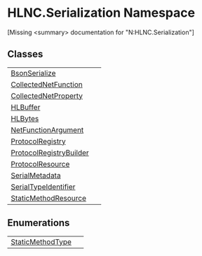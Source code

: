 # HLNC.Serialization Namespace


\[Missing &lt;summary&gt; documentation for "N:HLNC.Serialization"\]



## Classes
<table>
<tr>
<td><a href="T_HLNC_Serialization_BsonSerialize">BsonSerialize</a></td>
<td> </td></tr>
<tr>
<td><a href="T_HLNC_Serialization_CollectedNetFunction">CollectedNetFunction</a></td>
<td> </td></tr>
<tr>
<td><a href="T_HLNC_Serialization_CollectedNetProperty">CollectedNetProperty</a></td>
<td> </td></tr>
<tr>
<td><a href="T_HLNC_Serialization_HLBuffer">HLBuffer</a></td>
<td> </td></tr>
<tr>
<td><a href="T_HLNC_Serialization_HLBytes">HLBytes</a></td>
<td> </td></tr>
<tr>
<td><a href="T_HLNC_Serialization_NetFunctionArgument">NetFunctionArgument</a></td>
<td> </td></tr>
<tr>
<td><a href="T_HLNC_Serialization_ProtocolRegistry">ProtocolRegistry</a></td>
<td> </td></tr>
<tr>
<td><a href="T_HLNC_Serialization_ProtocolRegistryBuilder">ProtocolRegistryBuilder</a></td>
<td> </td></tr>
<tr>
<td><a href="T_HLNC_Serialization_ProtocolResource">ProtocolResource</a></td>
<td> </td></tr>
<tr>
<td><a href="T_HLNC_Serialization_SerialMetadata">SerialMetadata</a></td>
<td> </td></tr>
<tr>
<td><a href="T_HLNC_Serialization_SerialTypeIdentifier">SerialTypeIdentifier</a></td>
<td> </td></tr>
<tr>
<td><a href="T_HLNC_Serialization_StaticMethodResource">StaticMethodResource</a></td>
<td> </td></tr>
</table>

## Enumerations
<table>
<tr>
<td><a href="T_HLNC_Serialization_StaticMethodType">StaticMethodType</a></td>
<td> </td></tr>
</table>